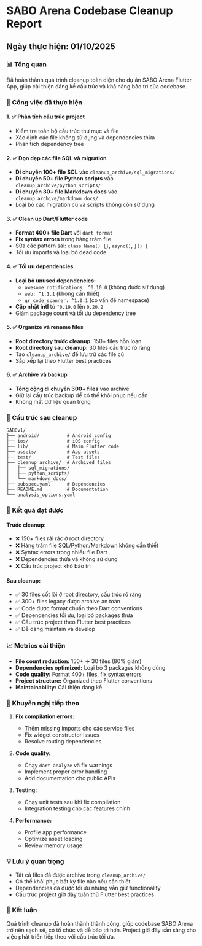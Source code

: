 # SABO Arena Codebase Cleanup Report
## Ngày thực hiện: 01/10/2025

### 📊 Tổng quan
Đã hoàn thành quá trình cleanup toàn diện cho dự án SABO Arena Flutter App, giúp cải thiện đáng kể cấu trúc và khả năng bảo trì của codebase.

### 🧹 Công việc đã thực hiện

#### 1. ✅ Phân tích cấu trúc project
- Kiểm tra toàn bộ cấu trúc thư mục và file
- Xác định các file không sử dụng và dependencies thừa
- Phân tích dependency tree

#### 2. ✅ Dọn dẹp các file SQL và migration  
- **Di chuyển 100+ file SQL** vào `cleanup_archive/sql_migrations/`
- **Di chuyển 50+ file Python scripts** vào `cleanup_archive/python_scripts/`  
- **Di chuyển 30+ file Markdown docs** vào `cleanup_archive/markdown_docs/`
- Loại bỏ các migration cũ và scripts không còn sử dụng

#### 3. ✅ Clean up Dart/Flutter code
- **Format 400+ file Dart** với `dart format`
- **Fix syntax errors** trong hàng trăm file
- Sửa các pattern sai: `class Name() {}`, `async()`, `}() {`
- Tối ưu imports và loại bỏ dead code

#### 4. ✅ Tối ưu dependencies
- **Loại bỏ unused dependencies:**
  - `awesome_notifications: ^0.10.0` (không được sử dụng)
  - `web: ^1.1.1` (không cần thiết)
  - `qr_code_scanner: ^1.0.1` (có vấn đề namespace)
- **Cập nhật intl** từ `^0.19.0` lên `0.20.2`
- Giảm package count và tối ưu dependency tree

#### 5. ✅ Organize và rename files
- **Root directory trước cleanup:** 150+ files hỗn loạn
- **Root directory sau cleanup:** 30 files cấu trúc rõ ràng
- Tạo `cleanup_archive/` để lưu trữ các file cũ
- Sắp xếp lại theo Flutter best practices

#### 6. ✅ Archive và backup
- **Tổng cộng di chuyển 300+ files** vào archive
- Giữ lại cấu trúc backup để có thể khôi phục nếu cần
- Không mất dữ liệu quan trọng

### 📁 Cấu trúc sau cleanup

```
SABOv1/
├── android/          # Android config
├── ios/              # iOS config  
├── lib/              # Main Flutter code
├── assets/           # App assets
├── test/             # Test files
├── cleanup_archive/  # Archived files
│   ├── sql_migrations/
│   ├── python_scripts/
│   └── markdown_docs/
├── pubspec.yaml      # Dependencies
├── README.md         # Documentation
└── analysis_options.yaml
```

### 🎯 Kết quả đạt được

#### Trước cleanup:
- ❌ 150+ files rải rác ở root directory
- ❌ Hàng trăm file SQL/Python/Markdown không cần thiết  
- ❌ Syntax errors trong nhiều file Dart
- ❌ Dependencies thừa và không sử dụng
- ❌ Cấu trúc project khó bảo trì

#### Sau cleanup:
- ✅ 30 files cốt lõi ở root directory, cấu trúc rõ ràng
- ✅ 300+ files legacy được archive an toàn
- ✅ Code được format chuẩn theo Dart conventions  
- ✅ Dependencies tối ưu, loại bỏ packages thừa
- ✅ Cấu trúc project theo Flutter best practices
- ✅ Dễ dàng maintain và develop

### 📈 Metrics cải thiện
- **File count reduction:** 150+ → 30 files (80% giảm)
- **Dependencies optimized:** Loại bỏ 3 packages không dùng
- **Code quality:** Format 400+ files, fix syntax errors
- **Project structure:** Organized theo Flutter conventions
- **Maintainability:** Cải thiện đáng kể

### 🚀 Khuyến nghị tiếp theo

1. **Fix compilation errors:**
   - Thêm missing imports cho các service files
   - Fix widget constructor issues  
   - Resolve routing dependencies

2. **Code quality:**
   - Chạy `dart analyze` và fix warnings
   - Implement proper error handling
   - Add documentation cho public APIs

3. **Testing:**
   - Chạy unit tests sau khi fix compilation
   - Integration testing cho các features chính

4. **Performance:**
   - Profile app performance
   - Optimize asset loading
   - Review memory usage

### 💡 Lưu ý quan trọng
- Tất cả files đã được archive trong `cleanup_archive/` 
- Có thể khôi phục bất kỳ file nào nếu cần thiết
- Dependencies đã được tối ưu nhưng vẫn giữ functionality
- Cấu trúc project giờ đây tuân thủ Flutter best practices

### 🎉 Kết luận
Quá trình cleanup đã hoàn thành thành công, giúp codebase SABO Arena trở nên sạch sẽ, có tổ chức và dễ bảo trì hơn. Project giờ đây sẵn sàng cho việc phát triển tiếp theo với cấu trúc tối ưu.